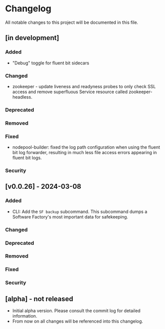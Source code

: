 # Changelog

All notable changes to this project will be documented in this file.

## [in development]

### Added

- "Debug" toggle for fluent bit sidecars

### Changed

- zookeeper - update liveness and readyness probes to only check SSL access and remove superfluous Service resource called
  zookeeper-headless.

### Deprecated
### Removed
### Fixed

- nodepool-builder: fixed the log path configuration when using the fluent bit log forwarder, resulting in much less file access errors appearing in fluent bit logs.

### Security

## [v0.0.26] - 2024-03-08

### Added

- CLI: Add the `SF backup` subcommand. This subcommand dumps a Software Factory's most important data for safekeeping.

### Changed
### Deprecated
### Removed
### Fixed
### Security

## [alpha] - not released

- Initial alpha version. Please consult the commit log for detailed information.
- From now on all changes will be referenced into this changelog.
